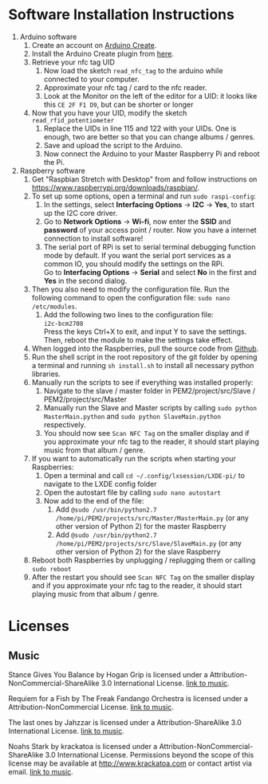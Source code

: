 # Software Installation Instructions
1. Arduino software
    1. Create an account on [Arduino Create](https://create.arduino.cc/).
    2. Install the Arduino Create plugin from [here](https://create.arduino.cc/getting-started/plugin).
    3. Retrieve your nfc tag UID
        1. Now load the sketch `read_nfc_tag` to the arduino while connected to your computer.
        2. Approximate your nfc tag / card to the nfc reader.
        3. Look at the Monitor on the left of the editor for a UID: it looks like this `CE 2F F1 D9`, but can be shorter or longer
    4. Now that you have your UID, modify the sketch `read_rfid_potentiometer`
        1. Replace the UIDs in line 115 and 122 with your UIDs. One is enough, two are better so that you can change albums / genres.
        2. Save and upload the script to the Arduino.
        3. Now connect the Arduino to your Master Raspberry Pi and reboot the Pi.
2. Raspberry software
    1. Get "Raspbian Stretch with Desktop" from and follow instructions on https://www.raspberrypi.org/downloads/raspbian/.
    2. To set up some options, open a terminal and run `sudo raspi-config`:
        1. In the settings, select **Interfacing Options** -> **I2C** -> **Yes**, to start up the I2C core driver.
        2. Go to **Network Options** -> **Wi-fi**, now enter the **SSID** and **password** of your access point / router. Now you have a internet connection to install software!
        3. The serial port of RPi is set to serial terminal debugging function mode by default. If you want the serial port services as a common IO, you should modify the settings on the RPi.  
        Go to **Interfacing Options** -> **Serial** and select **No** in the first and **Yes** in the second dialog.
    3. Then you also need to modify the configuration file. Run the following command to open the configuration file: `sudo nano /etc/modules`.
        1. Add the following two lines to the configuration file:  
           `i2c-bcm2708`  
           Press the keys Ctrl+X to exit, and input Y to save the settings. Then, reboot the module to make the settings take effect.
    4. When logged into the Raspberries, pull the source code from [Github](https://github.com/benedikt-mayer/nfcradio).
    5. Run the shell script in the root repository of the git folder by opening a terminal and running `sh install.sh` to install all necessary python libraries.
    6. Manually run the scripts to see if everything was installed properly:
        1. Navigate to the slave / master folder in PEM2/project/src/Slave / PEM2/project/src/Master 
        2. Manually run the Slave and Master scripts by calling `sudo python MasterMain.python` and `sudo python SlaveMain.python` respectively.
        3. You should now see `Scan NFC Tag` on the smaller display and if you approximate your nfc tag to the reader, it should start playing music from that album / genre.
    7.  If you want to automatically run the scripts when starting your Raspberries:
        1. Open a terminal and call `cd ~/.config/lxsession/LXDE-pi/` to navigate to the LXDE config folder
        2. Open the autostart file by calling `sudo nano autostart`
        3. Now add to the end of the file:
            1. Add `@sudo /usr/bin/python2.7 /home/pi/PEM2/projects/src/Master/MasterMain.py` (or any other version of Python 2) for the master Raspberry
            2. Add `@sudo /usr/bin/python2.7 /home/pi/PEM2/projects/src/Slave/SlaveMain.py` (or any other version of Python 2) for the slave Raspberry
    8.  Reboot both Raspberries by unplugging / replugging them or calling `sudo reboot`
    9.  After the restart you should see `Scan NFC Tag` on the smaller display and if you approximate your nfc tag to the reader, it should start playing music from that album / genre.

# Licenses

## Music

Stance Gives You Balance by Hogan Grip is licensed under a Attribution-NonCommercial-ShareAlike 3.0 International License. [link to music](http://freemusicarchive.org/music/Hogan_Grip/Hogan_Grip_-_Stance_Gives_You_Balance/3_Stance_Gives_You_Balance).

Requiem for a Fish by The Freak Fandango Orchestra is licensed under a Attribution-NonCommercial License. [link to music](http://freemusicarchive.org/music/The_Freak_Fandango_Orchestra/Tales_Of_A_Dead_Fish/Requiem_for_a_Fish_1403).

The last ones by Jahzzar is licensed under a Attribution-ShareAlike 3.0 International License. [link to music](http://freemusicarchive.org/music/Jahzzar/Smoke_Factory/The_last_ones).

Noahs Stark by krackatoa is licensed under a Attribution-NonCommercial-ShareAlike 3.0 International License. 
Permissions beyond the scope of this license may be available at http://www.krackatoa.com or contact artist via email. [link to music](http://freemusicarchive.org/music/krackatoa/krackatoa_-_Singles_1002/Krackatoa_-_Noahs_Stark).